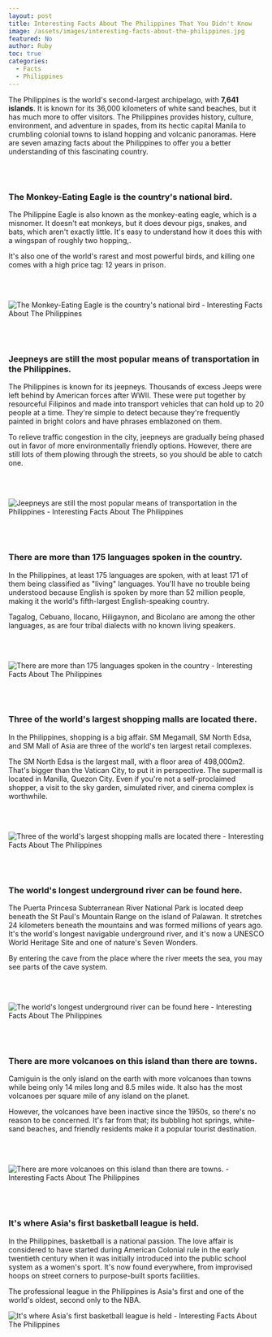 ```yaml
---
layout: post
title: Interesting Facts About The Philippines That You Didn't Know
image: /assets/images/interesting-facts-about-the-philippines.jpg
featured: No
author: Ruby
toc: true
categories:
  - Facts
  - Philippines
---
```

The Philippines is the world's second-largest archipelago, with **7,641 islands**. It is known for its 36,000 kilometers of white sand beaches, but it has much more to offer visitors. The Philippines provides history, culture, environment, and adventure in spades, from its hectic capital Manila to crumbling colonial towns to island hopping and volcanic panoramas. Here are seven amazing facts about the Philippines to offer you a better understanding of this fascinating country.

<br/><br/>

### **The Monkey-Eating Eagle is the country's national bird.**

The Philippine Eagle is also known as the monkey-eating eagle, which is a misnomer. It doesn't eat monkeys, but it does devour pigs, snakes, and bats, which aren't exactly little. It's easy to understand how it does this with a wingspan of roughly two hopping,.

It's also one of the world's rarest and most powerful birds, and killing one comes with a high price tag: 12 years in prison.

<br/><br/>

![The Monkey-Eating Eagle is the country's national bird - Interesting Facts About The Philippines](/assets/images/the-monkey-eating-eagle-is-the-country-s-national-bird.jpg)

<br/><br/>

### **Jeepneys are still the most popular means of transportation in the Philippines.**

The Philippines is known for its jeepneys. Thousands of excess Jeeps were left behind by American forces after WWII. These were put together by resourceful Filipinos and made into transport vehicles that can hold up to 20 people at a time. They're simple to detect because they're frequently painted in bright colors and have phrases emblazoned on them.

To relieve traffic congestion in the city, jeepneys are gradually being phased out in favor of more environmentally friendly options. However, there are still lots of them plowing through the streets, so you should be able to catch one.

<br/><br/>

![Jeepneys are still the most popular means of transportation in the Philippines - Interesting Facts About The Philippines](/assets/images/jeepneys-are-still-the-most-popular-means-of-transportation-in-the-philippines.jpg)

<br/><br/>

### **There are more than 175 languages spoken in the country.**

In the Philippines, at least 175 languages are spoken, with at least 171 of them being classified as "living" languages. You'll have no trouble being understood because English is spoken by more than 52 million people, making it the world's fifth-largest English-speaking country.

Tagalog, Cebuano, Ilocano, Hiligaynon, and Bicolano are among the other languages, as are four tribal dialects with no known living speakers.

<br/><br/>

![There are more than 175 languages spoken in the country - Interesting Facts About The Philippines](/assets/images/there-are-more-than-175-languages-spoken-in-the-country.jpg)

<br/><br/>

### **Three of the world's largest shopping malls are located there.**

In the Philippines, shopping is a big affair. SM Megamall, SM North Edsa, and SM Mall of Asia are three of the world's ten largest retail complexes.

The SM North Edsa is the largest mall, with a floor area of 498,000m2. That's bigger than the Vatican City, to put it in perspective. The supermall is located in Manilla, Quezon City. Even if you're not a self-proclaimed shopper, a visit to the sky garden, simulated river, and cinema complex is worthwhile.

<br/><br/>

![Three of the world's largest shopping malls are located there - Interesting Facts About The Philippines](/assets/images/three-of-the-world-s-largest-shopping-malls-are-located-there.jpg)

<br/><br/>

### **The world's longest underground river can be found here.**

The Puerta Princesa Subterranean River National Park is located deep beneath the St Paul's Mountain Range on the island of Palawan. It stretches 24 kilometers beneath the mountains and was formed millions of years ago. It's the world's longest navigable underground river, and it's now a UNESCO World Heritage Site and one of nature's Seven Wonders.

By entering the cave from the place where the river meets the sea, you may see parts of the cave system.

<br/><br/>

![The world's longest underground river can be found here - Interesting Facts About The Philippines](/assets/images/the-world-s-longest-underground-river-can-be-found-here.jpg)

<br/><br/>

### **There are more volcanoes on this island than there are towns.**

Camiguin is the only island on the earth with more volcanoes than towns while being only 14 miles long and 8.5 miles wide. It also has the most volcanoes per square mile of any island on the planet.

However, the volcanoes have been inactive since the 1950s, so there's no reason to be concerned. It's far from that; its bubbling hot springs, white-sand beaches, and friendly residents make it a popular tourist destination.

<br/><br/>

![There are more volcanoes on this island than there are towns. - Interesting Facts About The Philippines](/assets/images/there-are-more-volcanoes-on-this-island-than-there-are-towns.jpg)

<br/><br/>

### **It's where Asia's first basketball league is held.**

In the Philippines, basketball is a national passion. The love affair is considered to have started during American Colonial rule in the early twentieth century when it was initially introduced into the public school system as a women's sport. It's now found everywhere, from improvised hoops on street corners to purpose-built sports facilities.

The professional league in the Philippines is Asia's first and one of the world's oldest, second only to the NBA.

![It's where Asia's first basketball league is held - Interesting Facts About The Philippines](/assets/images/its-where-asia-s-first-basketball-league-is-held.jpg)

<br/><br/><br/><br/>